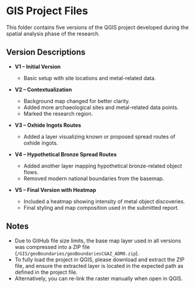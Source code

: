 # GIS Project Files

This folder contains five versions of the QGIS project developed during the spatial analysis phase of the research.

## Version Descriptions

- **V1 – Initial Version**  
  - Basic setup with site locations and metal-related data.

- **V2 – Contextualization**  
  - Background map changed for better clarity.  
  - Added more archaeological sites and metal-related data points.  
  - Marked the research region.

- **V3 – Oxhide Ingots Routes**  
  - Added a layer visualizing known or proposed spread routes of oxhide ingots.

- **V4 – Hypothetical Bronze Spread Routes**  
  - Added another layer mapping hypothetical bronze-related object flows.  
  - Removed modern national boundaries from the basemap.

- **V5 – Final Version with Heatmap**  
  - Included a heatmap showing intensity of metal object discoveries.  
  - Final styling and map composition used in the submitted report.

## Notes

  - Due to GitHub file size limits, the base map layer used in all versions was compressed into a ZIP file (`/GIS/geoBoundaries/geoBoundariesCGAZ_ADM0.zip`).  
  - To fully load the project in QGIS, please download and extract the ZIP file, and ensure the extracted layer is located in the expected path as defined in the project file.  
  - Alternatively, you can re-link the raster manually when open in QGIS.
